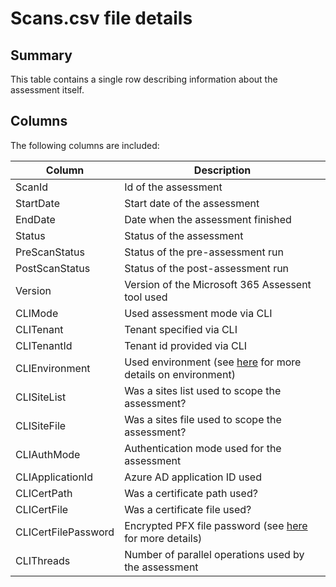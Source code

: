 # Scans.csv file details

## Summary

This table contains a single row describing information about the assessment itself.

## Columns

The following columns are included:

Column | Description
-------|------------
ScanId | Id of the assessment
StartDate | Start date of the assessment
EndDate | Date when the assessment finished
Status | Status of the assessment
PreScanStatus | Status of the pre-assessment run
PostScanStatus | Status of the post-assessment run
Version | Version of the Microsoft 365 Assessent tool used
CLIMode | Used assessment mode via CLI
CLITenant | Tenant specified via CLI
CLITenantId | Tenant id provided via CLI
CLIEnvironment | Used environment (see [here](configuration.md) for more details on environment)
CLISiteList | Was a sites list used to scope the assessment?
CLISiteFile | Was a sites file used to scope the assessment?
CLIAuthMode | Authentication mode used for the assessment
CLIApplicationId | Azure AD application ID used
CLICertPath | Was a certificate path used?
CLICertFile | Was a certificate file used?
CLICertFilePassword | Encrypted PFX file password (see [here](assess-start.md#authentication-configuration) for more details)
CLIThreads | Number of parallel operations used by the assessment
